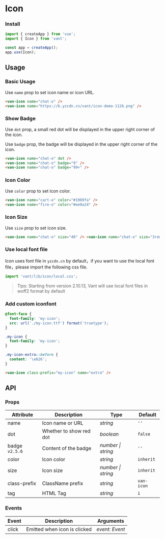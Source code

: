 # Icon

### Install

```js
import { createApp } from 'vue';
import { Icon } from 'vant';

const app = createApp();
app.use(Icon);
```

## Usage

### Basic Usage

Use `name` prop to set icon name or icon URL.

```html
<van-icon name="chat-o" />
<van-icon name="https://b.yzcdn.cn/vant/icon-demo-1126.png" />
```

### Show Badge

Use `dot` prop, a small red dot will be displayed in the upper right corner of the icon.

Use `badge` prop, the badge will be displayed in the upper right corner of the icon.

```html
<van-icon name="chat-o" dot />
<van-icon name="chat-o" badge="9" />
<van-icon name="chat-o" badge="99+" />
```

### Icon Color

Use `color` prop to set icon color.

```html
<van-icon name="cart-o" color="#1989fa" />
<van-icon name="fire-o" color="#ee0a24" />
```

### Icon Size

Use `size` prop to set icon size.

```html
<van-icon name="chat-o" size="40" /> <van-icon name="chat-o" size="3rem" />
```

### Use local font file

Icon uses font file in `yzcdn.cn` by default，if you want to use the local font file，please import the following css file.

```js
import 'vant/lib/icon/local.css';
```

> Tips: Starting from version 2.10.13, Vant will use local font files in woff2 format by default

### Add custom iconfont

```css
@font-face {
  font-family: 'my-icon';
  src: url('./my-icon.ttf') format('truetype');
}

.my-icon {
  font-family: 'my-icon';
}

.my-icon-extra::before {
  content: '\e626';
}
```

```html
<van-icon class-prefix="my-icon" name="extra" />
```

## API

### Props

| Attribute      | Description             | Type               | Default    |
| -------------- | ----------------------- | ------------------ | ---------- |
| name           | Icon name or URL        | _string_           | `''`       |
| dot            | Whether to show red dot | _boolean_          | `false`    |
| badge `v2.5.6` | Content of the badge    | _number \| string_ | `''`       |
| color          | Icon color              | _string_           | `inherit`  |
| size           | Icon size               | _number \| string_ | `inherit`  |
| class-prefix   | ClassName prefix        | _string_           | `van-icon` |
| tag            | HTML Tag                | _string_           | `i`        |

### Events

| Event | Description                  | Arguments      |
| ----- | ---------------------------- | -------------- |
| click | Emitted when icon is clicked | _event: Event_ |
